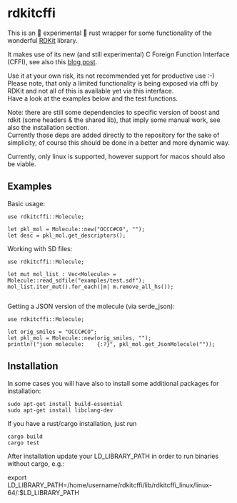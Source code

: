 # rdkitcffi

This is an &#128679; experimental  &#128679; rust wrapper for some functionality of the wonderful [RDKit](https://www.rdkit.org/) library.

It makes use of its new (and still experimental) C Foreign Function Interface (CFFI), see also this [blog post](https://greglandrum.github.io/rdkit-blog/technical/2021/05/01/rdkit-cffi-part1.html).
 
Use it at your own risk, its not recommended yet for productive use :-)
Please note, that only a limited functionality is being exposed via cffi by RDKit and not all of this is available yet via this interface.  
Have a look at the examples below and the test functions.

Note: there are still some dependencies to specific version of boost and rdkit (some headers & the shared lib), that imply some manual work, see also the installation section.  
Currently those deps are added directly to the repository for the sake of simplicity, of course this should be done in a better and more dynamic way.  

Currently, only linux is supported, however support for macos should also be viable. 
 
## Examples

Basic usage:
 
```
use rdkitcffi::Molecule;
 
let pkl_mol = Molecule::new("OCCC#CO", "");
let desc = pkl_mol.get_descriptors();
```
 
Working with SD files:
 
```
use rdkitcffi::Molecule;
 
let mut mol_list : Vec<Molecule> = Molecule::read_sdfile("examples/test.sdf");
mol_list.iter_mut().for_each(|m| m.remove_all_hs());
 
```

Getting a JSON version of the molecule (via serde_json):

```
use rdkitcffi::Molecule;
 
let orig_smiles = "OCCC#CO";
let pkl_mol = Molecule::new(orig_smiles, "");
println!("json molecule:    {:?}", pkl_mol.get_JsonMolecule(""));
```

## Installation

In some cases you will have also to install some additional packages for installation:  

```
sudo apt-get install build-essential
sudo apt-get install libclang-dev
```

If you have a rust/cargo installation, just run

```
cargo build  
cargo test  
```

After installation update your LD_LIBRARY_PATH in order to run binaries without cargo, e.g.:   

export LD_LIBRARY_PATH=/home/username/rdkitcffi/lib/rdkitcffi_linux/linux-64/:$LD_LIBRARY_PATH  



